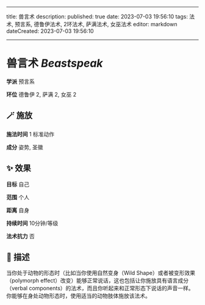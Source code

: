 
---
title: 兽言术
description: 
published: true
date: 2023-07-03 19:56:10
tags: 法术, 预言系, 德鲁伊法术, 2环法术, 萨满法术, 女巫法术
editor: markdown
dateCreated: 2023-07-03 19:56:10

---

# **兽言术** *Beastspeak*

**学派** 预言系 

**环位** 德鲁伊 2, 萨满 2, 女巫 2

## 🪄 施放

**施法时间** 1 标准动作

**成分** 姿势, 圣徽

## ✨ 效果 

**目标** 自己 

**范围** 个人

**距离** 自身  

**持续时间** 10分钟/等级 

**法术抗力** 否

## 📖 描述

当你处于动物的形态时（比如当你使用自然变身（Wild Shape）或者被变形效果（polymorph effect）改变）能够正常说话，这也包括让你施放具有语言成分（verbal components）的法术，而且你听起来和正常形态下说话的声音一样。你能够在身处动物形态时，使用适当的动物肢体施放该法术。
    
